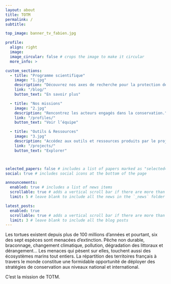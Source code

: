 ```yaml
---
layout: about
title: TOTM
permalink: /
subtitle: 

top_image: banner_tv_fabien.jpg

profile:
  align: right
  image: 
  image_circular: false # crops the image to make it circular
  more_info: >

custom_sections:
  - title: "Programme scientifique"
    image: "1.jpg"
    description: "Découvrez nos axes de recherche pour la protection des tortues marines."
    link: "/blog/"
    button_text: "En savoir plus"

  - title: "Nos missions"
    image: "2.jpg"
    description: "Rencontrez les acteurs engagés dans la conservation."
    link: "/profiles/"
    button_text: "Voir l’équipe"

  - title: "Outils & Ressources"
    image: "3.jpg"
    description: "Accédez aux outils et ressources produits par le projet TOTM."
    link: "/projects/"
    button_text: "Explorer"



selected_papers: false # includes a list of papers marked as "selected={true}"
social: true # includes social icons at the bottom of the page

announcements:
  enabled: true # includes a list of news items
  scrollable: true # adds a vertical scroll bar if there are more than 3 news items
  limit: 5 # leave blank to include all the news in the `_news` folder

latest_posts:
  enabled: true
  scrollable: true # adds a vertical scroll bar if there are more than 3 new posts items
  limit: 3 # leave blank to include all the blog posts
---
```


Les tortues existent depuis plus de 100 millions d’années et pourtant, six des sept espèces sont <a>menacées d’extinction</a>. Pêche non durable, braconnage, changement climatique, pollution, dégradation des littoraux et dérangement… Les menaces qui pèsent sur elles, touchent aussi <a>des écosystèmes marins tout entiers</a>. La répartition des territoires français à travers le monde constitue une formidable opportunité de <a>déployer des stratégies de conservation aux niveaux national et international</a>.

C’est la mission de <a>TOTM</a>.
